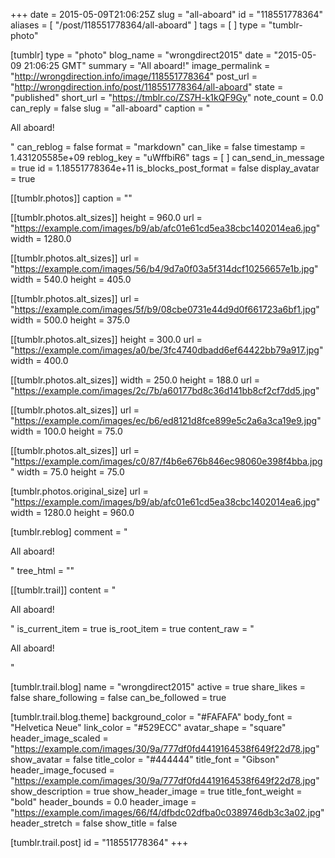 +++
date = 2015-05-09T21:06:25Z
slug = "all-aboard"
id = "118551778364"
aliases = [ "/post/118551778364/all-aboard" ]
tags = [ ]
type = "tumblr-photo"

[tumblr]
type = "photo"
blog_name = "wrongdirect2015"
date = "2015-05-09 21:06:25 GMT"
summary = "All aboard!"
image_permalink = "http://wrongdirection.info/image/118551778364"
post_url = "http://wrongdirection.info/post/118551778364/all-aboard"
state = "published"
short_url = "https://tmblr.co/ZS7H-k1kQF9Gy"
note_count = 0.0
can_reply = false
slug = "all-aboard"
caption = "<p>All aboard!</p>"
can_reblog = false
format = "markdown"
can_like = false
timestamp = 1.431205585e+09
reblog_key = "uWffbiR6"
tags = [ ]
can_send_in_message = true
id = 1.18551778364e+11
is_blocks_post_format = false
display_avatar = true

[[tumblr.photos]]
caption = ""

[[tumblr.photos.alt_sizes]]
height = 960.0
url = "https://example.com/images/b9/ab/afc01e61cd5ea38cbc1402014ea6.jpg"
width = 1280.0

[[tumblr.photos.alt_sizes]]
url = "https://example.com/images/56/b4/9d7a0f03a5f314dcf10256657e1b.jpg"
width = 540.0
height = 405.0

[[tumblr.photos.alt_sizes]]
url = "https://example.com/images/5f/b9/08cbe0731e44d9d0f661723a6bf1.jpg"
width = 500.0
height = 375.0

[[tumblr.photos.alt_sizes]]
height = 300.0
url = "https://example.com/images/a0/be/3fc4740dbadd6ef64422bb79a917.jpg"
width = 400.0

[[tumblr.photos.alt_sizes]]
width = 250.0
height = 188.0
url = "https://example.com/images/2c/7b/a60177bd8c36d141bb8cf2cf7dd5.jpg"

[[tumblr.photos.alt_sizes]]
url = "https://example.com/images/ec/b6/ed8121d8fce899e5c2a6a3ca19e9.jpg"
width = 100.0
height = 75.0

[[tumblr.photos.alt_sizes]]
url = "https://example.com/images/c0/87/f4b6e676b846ec98060e398f4bba.jpg"
width = 75.0
height = 75.0

[tumblr.photos.original_size]
url = "https://example.com/images/b9/ab/afc01e61cd5ea38cbc1402014ea6.jpg"
width = 1280.0
height = 960.0

[tumblr.reblog]
comment = "<p>All aboard!</p>"
tree_html = ""

[[tumblr.trail]]
content = "<p>All aboard!</p>"
is_current_item = true
is_root_item = true
content_raw = "<p>All aboard!</p>"

[tumblr.trail.blog]
name = "wrongdirect2015"
active = true
share_likes = false
share_following = false
can_be_followed = true

[tumblr.trail.blog.theme]
background_color = "#FAFAFA"
body_font = "Helvetica Neue"
link_color = "#529ECC"
avatar_shape = "square"
header_image_scaled = "https://example.com/images/30/9a/777df0fd4419164538f649f22d78.jpg"
show_avatar = false
title_color = "#444444"
title_font = "Gibson"
header_image_focused = "https://example.com/images/30/9a/777df0fd4419164538f649f22d78.jpg"
show_description = true
show_header_image = true
title_font_weight = "bold"
header_bounds = 0.0
header_image = "https://example.com/images/66/f4/dfbdc02dfba0c0389746db3c3a02.jpg"
header_stretch = false
show_title = false

[tumblr.trail.post]
id = "118551778364"
+++

